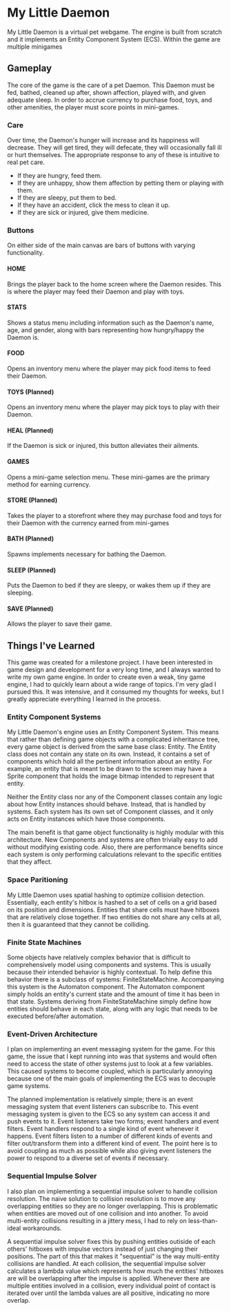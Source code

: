 # My Little Daemon

My Little Daemon is a virtual pet webgame. The engine is built from scratch and it implements an Entity Component System (ECS). Within the game are multiple minigames

## Gameplay

The core of the game is the care of a pet Daemon. This Daemon must be fed, bathed, cleaned up after, shown affection, played with, and given adequate sleep. In order to accrue currency to purchase food, toys, and other amenities, the player must score points in mini-games.

### Care
Over time, the Daemon's hunger will increase and its happiness will decrease. They will get tired, they will defecate, they will occasionally fall ill or hurt themselves. The appropriate response to any of these is intuitive to real pet care. 

- If they are hungry, feed them. 
- If they are unhappy, show them affection by petting them or playing with them. 
- If they are sleepy, put them to bed.
- If they have an accident, click the mess to clean it up.
- If they are sick or injured, give them medicine.

### Buttons

On either side of the main canvas are bars of buttons with varying functionality.

#### HOME
Brings the player back to the home screen where the Daemon resides. This is where the player may feed
their Daemon and play with toys.

#### STATS
Shows a status menu including information such as the Daemon's name, age, and gender, along with bars representing how hungry/happy the Daemon is.

#### FOOD
Opens an inventory menu where the player may pick food items to feed their Daemon.

#### TOYS (Planned)
Opens an inventory menu where the player may pick toys to play with their Daemon.

#### HEAL (Planned)
If the Daemon is sick or injured, this button alleviates their ailments.

#### GAMES
Opens a mini-game selection menu. These mini-games are the primary method for earning currency.

#### STORE (Planned)
Takes the player to a storefront where they may purchase food and toys for their Daemon with the currency earned from mini-games

#### BATH (Planned)
Spawns implements necessary for bathing the Daemon.

#### SLEEP (Planned)
Puts the Daemon to bed if they are sleepy, or wakes them up if they are sleeping.

#### SAVE (Planned)
Allows the player to save their game.

## Things I've Learned

This game was created for a milestone project. I have been interested in game design and development for a very long time, and I always wanted to write my own game engine. In order to create even a weak, tiny game engine, I had to quickly learn about a wide range of topics. I'm very glad I pursued this. It was intensive, and it consumed my thoughts for weeks, but I greatly appreciate everything I learned in the process.

### Entity Component Systems

My Little Daemon's engine uses an Entity Component System. This means that rather than defining game objects with a complicated inheritance tree, every game object is derived from the same base class: Entity. The Entity class does not contain any state on its own. Instead, it contains a set of components which hold all the pertinent information about an entity. For example, an entity that is meant to be drawn to the screen may have a Sprite component that holds the image bitmap intended to represent that entity.

Neither the Entity class nor any of the Component classes contain any logic about how Entity instances should behave. Instead, that is handled by systems. Each system has its own set of Component classes, and it only acts on Entity instances which have those components.

The main benefit is that game object functionality is highly modular with this architecture. New Components and systems are often trivially easy to add without modifying existing code. Also, there are performance benefits since each system is only performing calculations relevant to the specific entities that they affect. 

### Space Paritioning

My Little Daemon uses spatial hashing to optimize collision detection. Essentially, each entity's hitbox is hashed to a set of cells on a grid based on its position and dimensions. Entities that share cells must have hitboxes that are relatively close together. If two entities do not share any cells at all, then it is guaranteed that they cannot be colliding.

### Finite State Machines

Some objects have relatively complex behavior that is difficult to comprehensively model using components and systems. This is usually because their intended behavior is highly contextual. To help define this behavior there is a subclass of systems: FiniteStateMachine. Accompanying this system is the Automaton component. The Automaton component simply holds an entity's current state and the amount of time it has been in that state. Systems deriving from FiniteStateMachine simply define how entities should behave in each state, along with any logic that needs to be executed before/after automation.

### Event-Driven Architecture

I plan on implementing an event messaging system for the game. For this game, the issue that I kept running into was that systems and would often need to access the state of other systems just to look at a few variables. This caused systems to become coupled, which is particularly annoying because one of the main goals of implementing the ECS was to decouple game systems. 

The planned implementation is relatively simple; there is an event messaging system that event listeners can subscribe to. This event messaging system is given to the ECS so any system can access it and push events to it. Event listeners take two forms; event handlers and event filters. Event handlers respond to a single kind of event whenever it happens. Event filters listen to a number of different kinds of events and filter out/transform them into a different kind of event. The point here is to avoid coupling as much as possible while also giving event listeners the power to respond to a diverse set of events if necessary. 

### Sequential Impulse Solver

I also plan on implementing a sequential impulse solver to handle collision resolution. The naive solution to collision resolution is to move any overlapping entities so they are no longer overlapping. This is problematic when entities are moved out of one collision and into another. To avoid multi-entity collisions resulting in a jittery mess, I had to rely on less-than-ideal workarounds. 

A sequential impulse solver fixes this by pushing entities outiside of each others' hitboxes with impulse vectors instead of just changing their positions. The part of this that makes it "sequential" is the way multi-entity collisions are handled. At each collision, the sequential impulse solver calculates a lambda value which represents how much the entities' hitboxes are will be overlapping after the impulse is applied. Whenever there are multiple entities involved in a collision, every individual point of contact is iterated over until the lambda values are all positive, indicating no more overlap.
